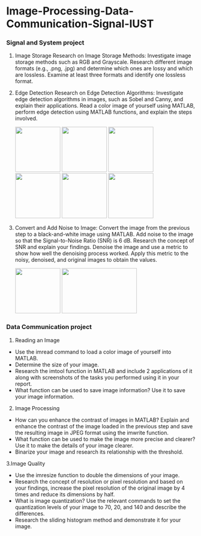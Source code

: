 # Image-Processing-Data-Communication-Signal-IUST
### Signal and System project
1. Image Storage
Research on Image Storage Methods:
Investigate image storage methods such as RGB and Grayscale.
Research different image formats (e.g., .png, .jpg) and determine which ones are lossy and which are lossless. Examine at least three formats and identify one lossless format.
2. Edge Detection
Research on Edge Detection Algorithms:
Investigate edge detection algorithms in images, such as Sobel and Canny, and explain their applications.
Read a color image of yourself using MATLAB, perform edge detection using MATLAB functions, and explain the steps involved.

      <img src="https://github.com/user-attachments/assets/ea0caf63-58a0-4020-a7b7-9054811a6355" width="120" height="120"/>
      <img src="https://github.com/user-attachments/assets/e1313bb8-779e-41e4-9d94-cc92989a6bad" width="120" height="120"/>
      <img src="https://github.com/user-attachments/assets/cbf6bd1d-f79f-4f24-8c79-220dc3290452" width="120" height="120"/>
      <img src="https://github.com/user-attachments/assets/8e620c90-7b93-4464-a3bb-3a45814ea35c" width="120" height="120"/>
      <img src="https://github.com/user-attachments/assets/88973ef4-1b41-442e-80a3-dd6012b3200b" width="120" height="120"/>
      <img src="https://github.com/user-attachments/assets/c9712cdc-41cb-4eec-91c7-232b3f232640" width="120" height="120"/>

4. Convert and Add Noise to Image:
Convert the image from the previous step to a black-and-white image using MATLAB.
Add noise to the image so that the Signal-to-Noise Ratio (SNR) is 6 dB.
Research the concept of SNR and explain your findings.
Denoise the image and use a metric to show how well the denoising process worked. Apply this metric to the noisy, denoised, and original images to obtain the values.

     <img src="https://github.com/user-attachments/assets/edbbfd9f-8d89-439f-a335-f2519bd63113" width="120" height="120"/>
     <img src="https://github.com/user-attachments/assets/a04c1d27-9d28-420a-badb-1e1c030a4709" width="200" height="120"/>

### Data Communication project
1. Reading an Image
- Use the imread command to load a color image of yourself into MATLAB.
- Determine the size of your image.
- Research the imtool function in MATLAB and include 2 applications of it along with screenshots of the tasks you performed using it in your report.
- What function can be used to save image information? Use it to save your image information.

2. Image Processing
- How can you enhance the contrast of images in MATLAB? Explain and enhance the contrast of the image loaded in the previous step and save the resulting image in JPEG format using the imwrite function.
- What function can be used to make the image more precise and clearer? Use it to make the details of your image clearer.
- Binarize your image and research its relationship with the threshold.

3.Image Quality
- Use the imresize function to double the dimensions of your image.
- Research the concept of resolution or pixel resolution and based on your findings, increase the pixel resolution of the original image by 4 times and reduce its dimensions by half.
- What is image quantization? Use the relevant commands to set the quantization levels of your image to 70, 20, and 140 and describe the differences.
- Research the sliding histogram method and demonstrate it for your image.



